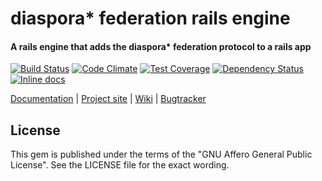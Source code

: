 # diaspora* federation rails engine

#### A rails engine that adds the diaspora* federation protocol to a rails app

[![Build Status](https://travis-ci.org/SuperTux88/diaspora_federation.svg?branch=master)](https://travis-ci.org/SuperTux88/diaspora_federation)
[![Code Climate](https://codeclimate.com/github/SuperTux88/diaspora_federation/badges/gpa.svg)](https://codeclimate.com/github/SuperTux88/diaspora_federation)
[![Test Coverage](https://codeclimate.com/github/SuperTux88/diaspora_federation/badges/coverage.svg)](https://codeclimate.com/github/SuperTux88/diaspora_federation/coverage)
[![Dependency Status](https://gemnasium.com/SuperTux88/diaspora_federation.svg)](https://gemnasium.com/SuperTux88/diaspora_federation)
[![Inline docs](http://inch-ci.org/github/SuperTux88/diaspora_federation.svg?branch=master)](http://inch-ci.org/github/SuperTux88/diaspora_federation)

[Documentation](http://www.rubydoc.info/github/SuperTux88/diaspora_federation/master) |
[Project site](https://diasporafoundation.org) |
[Wiki](https://wiki.diasporafoundation.org) |
[Bugtracker](http://github.com/SuperTux88/diaspora_federation/issues)

## License

This gem is published under the terms of the "GNU Affero General Public License". See the LICENSE file for the exact wording.
